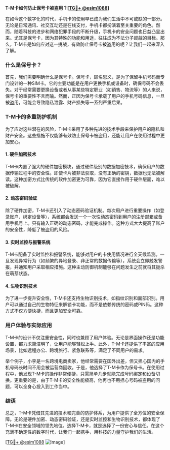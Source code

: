 **T-M卡如何防止保号卡被盗用？[[TG💪+ @esim1088](https://t.me/s/esim1088)]**

在如今这个数字化的时代，手机卡的使用早已成为我们生活中不可或缺的一部分。无论是日常通讯、社交互动还是在线支付，手机卡都扮演着至关重要的角色。然而，随着科技的进步和网络犯罪手段的不断升级，手机卡的安全问题也日益凸显出来。尤其是保号卡，因为其特殊的功能和用途，往往成为不法分子觊觎的目标。那么，T-M卡是如何应对这一挑战，有效防止保号卡被盗用的呢？让我们一起来深入了解。

### 什么是保号卡？

首先，我们需要明确什么是保号卡。保号卡，顾名思义，是为了保留手机号码而专门设计的一种SIM卡。它的主要功能是在用户更换手机或设备时，确保号码不会丢失。对于经常需要更换设备或者从事某些特定职业（如销售、物流等）的人来说，保号卡的重要性不言而喻。然而，正因为保号卡承载了用户的手机号码信息，一旦被盗用，可能会导致隐私泄露、财产损失等一系列严重后果。

### T-M卡的多重防护机制

为了应对这些潜在的风险，T-M卡采用了多种先进的技术手段来保护用户的隐私和财产安全。这些措施不仅能够有效防止保号卡被盗用，还能让用户在使用过程中更加安心。

#### 1. **硬件加密技术**
T-M卡内置了强大的硬件加密模块，通过硬件级别的数据加密技术，确保用户的数据传输过程中的安全性。即使卡片被非法获取，没有正确的密钥，数据也无法被解读。这种加密方式比传统的软件加密更为可靠，因为它直接作用于硬件层面，难以被破解。

#### 2. **动态密码验证**
除了硬件加密，T-M卡还引入了动态密码验证机制。每次用户进行重要操作（如登录账户、绑定设备等），系统都会发送一个一次性动态密码到用户的注册邮箱或备用手机号上。只有输入正确的动态密码，才能完成操作。这种方式大大提高了账户的安全性，降低了被盗用的风险。

#### 3. **实时监控与报警系统**
T-M卡配备了实时监控和报警系统，能够对用户的卡使用情况进行全天候监测。一旦发现异常行为（如频繁的异地登录、非正常的数据传输等），系统会立即触发警报，并通知用户采取相应措施。这种主动防御机制能够在问题发生之前就将其扼杀在萌芽状态。

#### 4. **生物识别技术**
为了进一步提升安全性，T-M卡还支持生物识别技术，如指纹识别和面部识别。用户可以通过自己的生物特征来解锁卡功能，而不是依赖传统的密码或PIN码。这种方式不仅方便快捷，而且更加安全可靠。

### 用户体验与实际应用

T-M卡的设计不仅注重安全性，同时也兼顾了用户体验。无论是界面操作还是功能设置，都力求简洁明了，让用户能够轻松上手。此外，T-M卡还提供了丰富的应用场景，比如远程办公、跨境旅行、紧急联系等，满足了不同用户的需求。

举个例子，小李是一名跨境电商卖家，他经常需要在国外出差，但又担心国内的手机号码长时间不用会被运营商回收。于是，他选择了T-M卡作为保号卡。在使用过程中，他发现T-M卡的操作非常便捷，只需简单几步就能完成号码绑定和设备切换。更重要的是，由于T-M卡的安全性能极高，他再也不用担心号码被盗用的问题，可以全身心投入到工作当中。

### 结语

总之，T-M卡凭借其先进的技术和完善的防护体系，为用户提供了全方位的安全保障。无论是硬件加密、动态密码验证，还是实时监控和生物识别技术，都体现了T-M卡在安全领域的领先地位。选择T-M卡，就是选择了一份安心与信任。在这个充满不确定性的数字时代，让我们一起携手，用科技的力量守护我们的生活。

[[TG💪+ @esim1088](https://t.me/s/esim1088) ![Image](https://i.postimg.cc/4NQfJmqS/Snipaste-2025-05-13-00-14-12.png)]